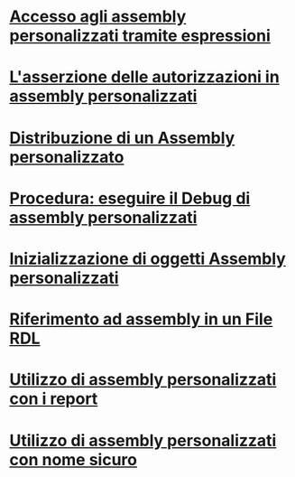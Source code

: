 # [Accesso agli assembly personalizzati tramite espressioni](accessing-custom-assemblies-through-expressions.md)
# [L'asserzione delle autorizzazioni in assembly personalizzati](asserting-permissions-in-custom-assemblies.md)
# [Distribuzione di un Assembly personalizzato](deploying-a-custom-assembly.md)
# [Procedura: eseguire il Debug di assembly personalizzati](how-to-debug-custom-assemblies.md)
# [Inizializzazione di oggetti Assembly personalizzati](initializing-custom-assembly-objects.md)
# [Riferimento ad assembly in un File RDL](referencing-assemblies-in-an-rdl-file.md)
# [Utilizzo di assembly personalizzati con i report](using-custom-assemblies-with-reports.md)
# [Utilizzo di assembly personalizzati con nome sicuro](using-strong-named-custom-assemblies.md)
